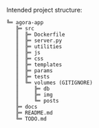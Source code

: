 Intended project structure:

<!-- ═	║	╒	╓	╔	╕	╖	╗	╘	╙	╚	╛	╜	╝	╞	╟
╠	╡	╢	╣	╤	╥	╦	╧	╨	╩	╪	╫	╬ -->

```
╚═ agora-app
   ╠═ src
   ║  ╠═ Dockerfile
   ║  ╠═ server.py
   ║  ╠═ utilities
   ║  ╠═ js
   ║  ╠═ css
   ║  ╠═ templates
   ║  ╠═ params
   ║  ╠═ tests
   ║  ╚═ volumes (GITIGNORE)
   ║     ╠═ db
   ║     ╠═ img
   ║     ╚═ posts
   ╠═ docs
   ╠═ README.md
   ╚═ TODO.md
```
